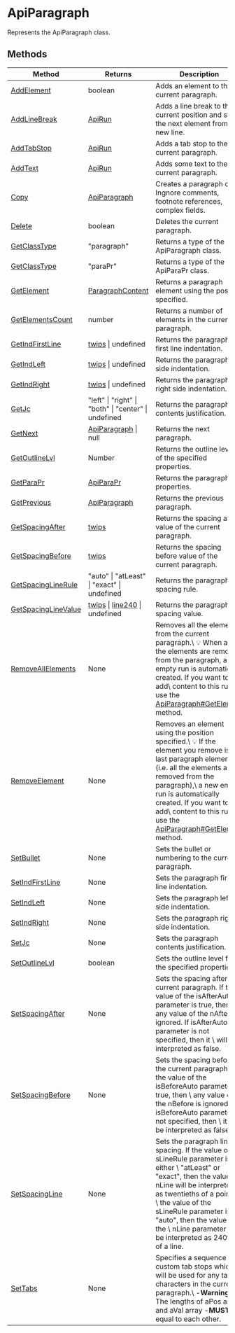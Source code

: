 # ApiParagraph

Represents the ApiParagraph class.


## Methods

| Method | Returns | Description |
| ------ | ------- | ----------- |
| [AddElement](./Methods/AddElement.md) | boolean | Adds an element to the current paragraph. |
| [AddLineBreak](./Methods/AddLineBreak.md) | [ApiRun](../ApiRun/ApiRun.md) | Adds a line break to the current position and starts the next element from a new line. |
| [AddTabStop](./Methods/AddTabStop.md) | [ApiRun](../ApiRun/ApiRun.md) | Adds a tab stop to the current paragraph. |
| [AddText](./Methods/AddText.md) | [ApiRun](../ApiRun/ApiRun.md) | Adds some text to the current paragraph. |
| [Copy](./Methods/Copy.md) | [ApiParagraph](../ApiParagraph/ApiParagraph.md) | Creates a paragraph copy. Ingnore comments, footnote references, complex fields. |
| [Delete](./Methods/Delete.md) | boolean | Deletes the current paragraph. |
| [GetClassType](./Methods/GetClassType.md) | "paragraph" | Returns a type of the ApiParagraph class. |
| [GetClassType](./Methods/GetClassType.md) | "paraPr" | Returns a type of the ApiParaPr class. |
| [GetElement](./Methods/GetElement.md) | [ParagraphContent](../Enumeration/ParagraphContent.md) | Returns a paragraph element using the position specified. |
| [GetElementsCount](./Methods/GetElementsCount.md) | number | Returns a number of elements in the current paragraph. |
| [GetIndFirstLine](./Methods/GetIndFirstLine.md) | [twips](../Enumeration/twips.md) \| undefined | Returns the paragraph first line indentation. |
| [GetIndLeft](./Methods/GetIndLeft.md) | [twips](../Enumeration/twips.md) \| undefined | Returns the paragraph left side indentation. |
| [GetIndRight](./Methods/GetIndRight.md) | [twips](../Enumeration/twips.md) \| undefined | Returns the paragraph right side indentation. |
| [GetJc](./Methods/GetJc.md) | "left" \| "right" \| "both" \| "center" \| undefined | Returns the paragraph contents justification. |
| [GetNext](./Methods/GetNext.md) | [ApiParagraph](../ApiParagraph/ApiParagraph.md) \| null | Returns the next paragraph. |
| [GetOutlineLvl](./Methods/GetOutlineLvl.md) | Number | Returns the outline level of the specified properties. |
| [GetParaPr](./Methods/GetParaPr.md) | [ApiParaPr](../ApiParaPr/ApiParaPr.md) | Returns the paragraph properties. |
| [GetPrevious](./Methods/GetPrevious.md) | [ApiParagraph](../ApiParagraph/ApiParagraph.md) | Returns the previous paragraph. |
| [GetSpacingAfter](./Methods/GetSpacingAfter.md) | [twips](../Enumeration/twips.md) | Returns the spacing after value of the current paragraph. |
| [GetSpacingBefore](./Methods/GetSpacingBefore.md) | [twips](../Enumeration/twips.md) | Returns the spacing before value of the current paragraph. |
| [GetSpacingLineRule](./Methods/GetSpacingLineRule.md) | "auto" \| "atLeast" \| "exact" \| undefined | Returns the paragraph line spacing rule. |
| [GetSpacingLineValue](./Methods/GetSpacingLineValue.md) | [twips](../Enumeration/twips.md) \| [line240](../Enumeration/line240.md) \| undefined | Returns the paragraph line spacing value. |
| [RemoveAllElements](./Methods/RemoveAllElements.md) | None | Removes all the elements from the current paragraph.\ 💡 When all the elements are removed from the paragraph, a new empty run is automatically created. If you want to add\ content to this run, use the [ApiParagraph#GetElement](../ApiParagraph/Methods/GetElement.md) method. |
| [RemoveElement](./Methods/RemoveElement.md) | None | Removes an element using the position specified.\ 💡 If the element you remove is the last paragraph element (i.e. all the elements are removed from the paragraph),\ a new empty run is automatically created. If you want to add\ content to this run, use the [ApiParagraph#GetElement](../ApiParagraph/Methods/GetElement.md) method. |
| [SetBullet](./Methods/SetBullet.md) | None | Sets the bullet or numbering to the current paragraph. |
| [SetIndFirstLine](./Methods/SetIndFirstLine.md) | None | Sets the paragraph first line indentation. |
| [SetIndLeft](./Methods/SetIndLeft.md) | None | Sets the paragraph left side indentation. |
| [SetIndRight](./Methods/SetIndRight.md) | None | Sets the paragraph right side indentation. |
| [SetJc](./Methods/SetJc.md) | None | Sets the paragraph contents justification. |
| [SetOutlineLvl](./Methods/SetOutlineLvl.md) | boolean | Sets the outline level for the specified properties. |
| [SetSpacingAfter](./Methods/SetSpacingAfter.md) | None | Sets the spacing after the current paragraph. If the value of the isAfterAuto parameter is true, then \ any value of the nAfter is ignored. If isAfterAuto parameter is not specified, then it \ will be interpreted as false. |
| [SetSpacingBefore](./Methods/SetSpacingBefore.md) | None | Sets the spacing before the current paragraph. If the value of the isBeforeAuto parameter is true, then \ any value of the nBefore is ignored. If isBeforeAuto parameter is not specified, then \ it will be interpreted as false. |
| [SetSpacingLine](./Methods/SetSpacingLine.md) | None | Sets the paragraph line spacing. If the value of the sLineRule parameter is either \ "atLeast" or "exact", then the value of nLine will be interpreted as twentieths of a point. If \ the value of the sLineRule parameter is "auto", then the value of the \ nLine parameter will be interpreted as 240ths of a line. |
| [SetTabs](./Methods/SetTabs.md) | None | Specifies a sequence of custom tab stops which will be used for any tab characters in the current paragraph.\ -**Warning**: The lengths of aPos array and aVal array -**MUST BE** equal to each other. |
